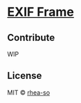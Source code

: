 # [EXIF Frame](https://exif-frame.yuru.cam)

## Contribute

WIP

## License

MIT © [rhea-so](https://github.com/rhea-so)
